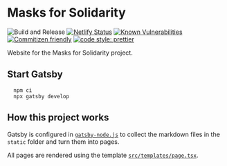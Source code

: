 # Masks for Solidarity

![Build and Release](https://github.com/distributeaid/masks-for-solidarity/workflows/Build%20and%20Release/badge.svg)
[![Netlify Status](https://api.netlify.com/api/v1/badges/d1f5dcf2-39b9-42f6-aa4b-79ba4e40f781/deploy-status)](https://app.netlify.com/sites/masks-for-solidarity/deploys)
[![Known Vulnerabilities](https://snyk.io/test/github/distributeaid/masks-for-solidarity/badge.svg)](https://snyk.io/test/github/distributeaid/masks-for-solidarity)
[![Commitizen friendly](https://img.shields.io/badge/commitizen-friendly-brightgreen.svg)](http://commitizen.github.io/cz-cli/)
[![code style: prettier](https://img.shields.io/badge/code_style-prettier-ff69b4.svg?style=flat-square)](https://github.com/prettier/prettier)

Website for the Masks for Solidarity project.

## Start Gatsby

      npm ci
      npx gatsby develop

## How this project works

Gatsby is configured in [`gatsby-node.js`](./gatsby-node.js) to collect the
markdown files in the `static` folder and turn them into pages.

All pages are rendered using the template
[`src/templates/page.tsx`](./src/templates/pages.tsx).

